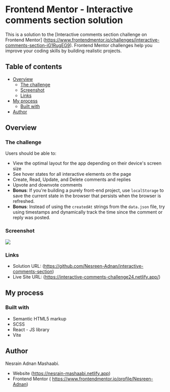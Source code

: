 # Frontend Mentor - Interactive comments section solution

This is a solution to the [Interactive comments section challenge on Frontend Mentor]
(https://www.frontendmentor.io/challenges/interactive-comments-section-iG1RugEG9).
Frontend Mentor challenges help you improve your coding skills by building realistic projects. 


## Table of contents

- [Overview](#overview)
  - [The challenge](#the-challenge)
  - [Screenshot](#screenshot)
  - [Links](#links)
- [My process](#my-process)
  - [Built with](#built-with)
- [Author](#author)


## Overview

### The challenge

Users should be able to:

- View the optimal layout for the app depending on their device's screen size
- See hover states for all interactive elements on the page
- Create, Read, Update, and Delete comments and replies
- Upvote and downvote comments
- **Bonus**: If you're building a purely front-end project, use `localStorage` to save the
current state in the browser that persists when the browser is refreshed.
- **Bonus**: Instead of using the `createdAt` strings from the `data.json` file, try using
timestamps and dynamically track the time since the comment or reply was posted.

### Screenshot

![](./screenshot.jpg)

### Links

- Solution URL: 
(https://github.com/Nesreen-Adnan/interactive-comments-section)
- Live Site URL: 
(https://interactive-comments-challenge24.netlify.app/)


## My process

### Built with

- Semantic HTML5 markup
- SCSS
- React - JS library
- Vite


## Author

Nesrain Adnan Mashaabi.
- Website (https://nesrain-mashaabi.netlify.app)
- Frontend Mentor ( https://www.frontendmentor.io/profile/Nesreen-Adnan)

